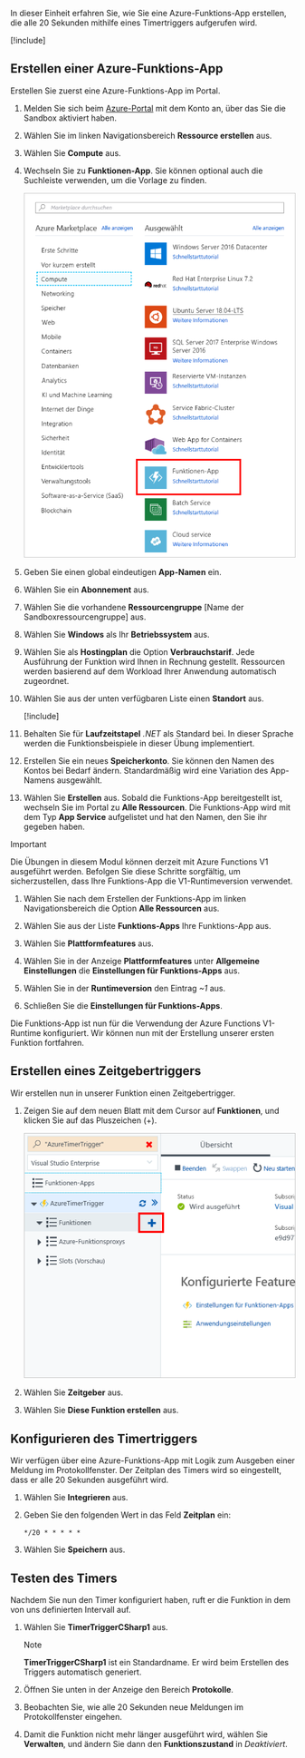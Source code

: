In dieser Einheit erfahren Sie, wie Sie eine Azure-Funktions-App erstellen, die alle 20 Sekunden mithilfe eines Timertriggers aufgerufen wird.

[!include[](../../../includes/azure-sandbox-activate.md)]

## <a name="create-an-azure-function-app"></a>Erstellen einer Azure-Funktions-App

Erstellen Sie zuerst eine Azure-Funktions-App im Portal.

1. Melden Sie sich beim [Azure-Portal](https://portal.azure.com/learn.docs.microsoft.com?azure-portal=true) mit dem Konto an, über das Sie die Sandbox aktiviert haben.

1. Wählen Sie im linken Navigationsbereich **Ressource erstellen** aus.

1. Wählen Sie **Compute** aus.

1. Wechseln Sie zu **Funktionen-App**. Sie können optional auch die Suchleiste verwenden, um die Vorlage zu finden.

    ![Screenshot: Blatt „Ressource erstellen“ im Azure-Portal mit hervorgehobener Funktions-App.](../media/4-click-function-app.png)

1. Geben Sie einen global eindeutigen **App-Namen** ein.

1. Wählen Sie ein **Abonnement** aus.

1. Wählen Sie die vorhandene **Ressourcengruppe** <rgn>[Name der Sandboxressourcengruppe]</rgn> aus.

1. Wählen Sie **Windows** als Ihr **Betriebssystem** aus.

1. Wählen Sie als **Hostingplan** die Option **Verbrauchstarif**. Jede Ausführung der Funktion wird Ihnen in Rechnung gestellt. Ressourcen werden basierend auf dem Workload Ihrer Anwendung automatisch zugeordnet.

1. Wählen Sie aus der unten verfügbaren Liste einen **Standort** aus.

    [!include[](../../../includes/azure-sandbox-regions-first-mention-note-friendly.md)]

1. Behalten Sie für **Laufzeitstapel** *.NET* als Standard bei. In dieser Sprache werden die Funktionsbeispiele in dieser Übung implementiert.

1. Erstellen Sie ein neues **Speicherkonto**. Sie können den Namen des Kontos bei Bedarf ändern. Standardmäßig wird eine Variation des App-Namens ausgewählt.

1. Wählen Sie **Erstellen** aus. Sobald die Funktions-App bereitgestellt ist, wechseln Sie im Portal zu **Alle Ressourcen**. Die Funktions-App wird mit dem Typ **App Service** aufgelistet und hat den Namen, den Sie ihr gegeben haben.
 
<!-- Start temporary fix for issue #2498. -->
> [!IMPORTANT]
> Die Übungen in diesem Modul können derzeit mit Azure Functions V1 ausgeführt werden. Befolgen Sie diese Schritte sorgfältig, um sicherzustellen, dass Ihre Funktions-App die V1-Runtimeversion verwendet. 

1. Wählen Sie nach dem Erstellen der Funktions-App im linken Navigationsbereich die Option **Alle Ressourcen** aus.

1. Wählen Sie aus der Liste **Funktions-Apps** Ihre Funktions-App aus.
1. Wählen Sie **Plattformfeatures** aus.
1. Wählen Sie in der Anzeige **Plattformfeatures** unter **Allgemeine Einstellungen** die **Einstellungen für Funktions-Apps** aus.
1. Wählen Sie in der **Runtimeversion** den Eintrag *~1* aus.
1. Schließen Sie die **Einstellungen für Funktions-Apps**.

Die Funktions-App ist nun für die Verwendung der Azure Functions V1-Runtime konfiguriert. Wir können nun mit der Erstellung unserer ersten Funktion fortfahren.
<!-- End temporary fix for issue #2498. --> 

## <a name="create-a-timer-trigger"></a>Erstellen eines Zeitgebertriggers

Wir erstellen nun in unserer Funktion einen Zeitgebertrigger.



1. Zeigen Sie auf dem neuen Blatt mit dem Cursor auf **Funktionen**, und klicken Sie auf das Pluszeichen (+).

    ![Screenshot: Blatt „Funktions-App“ im Azure-Portal mit hervorgehobenem Pluszeichen (+) im Untermenü „Funktionen“](../media/4-hover-function.png)

1. Wählen Sie **Zeitgeber** aus.

1. Wählen Sie **Diese Funktion erstellen** aus.

## <a name="configure-the-timer-trigger"></a>Konfigurieren des Timertriggers

Wir verfügen über eine Azure-Funktions-App mit Logik zum Ausgeben einer Meldung im Protokollfenster. Der Zeitplan des Timers wird so eingestellt, dass er alle 20 Sekunden ausgeführt wird.

1. Wählen Sie **Integrieren** aus.

1. Geben Sie den folgenden Wert in das Feld **Zeitplan** ein:

    ```log
    */20 * * * * *
    ```

1. Wählen Sie **Speichern** aus.

## <a name="test-the-timer"></a>Testen des Timers

Nachdem Sie nun den Timer konfiguriert haben, ruft er die Funktion in dem von uns definierten Intervall auf.

1. Wählen Sie **TimerTriggerCSharp1** aus.

    > [!NOTE]
    > **TimerTriggerCSharp1** ist ein Standardname. Er wird beim Erstellen des Triggers automatisch generiert.

1. Öffnen Sie unten in der Anzeige den Bereich **Protokolle**.

1. Beobachten Sie, wie alle 20 Sekunden neue Meldungen im Protokollfenster eingehen.

1. Damit die Funktion nicht mehr länger ausgeführt wird, wählen Sie **Verwalten**, und ändern Sie dann den **Funktionszustand** in *Deaktiviert*.
